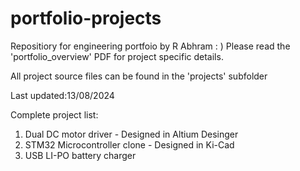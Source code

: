 # portfolio-projects
Repositiory for engineering portfoio by R Abhram : )
Please read the 'portfolio_overview' PDF for project specific details.

All project source files can be found in the 'projects' subfolder

Last updated:13/08/2024

Complete project list:
1) Dual DC motor driver - Designed in Altium Desinger 
2) STM32 Microcontroller clone - Designed in Ki-Cad
3) USB LI-PO battery charger

